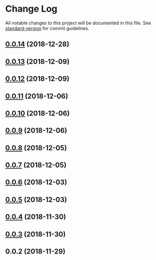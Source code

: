 # Change Log

All notable changes to this project will be documented in this file. See [standard-version](https://github.com/conventional-changelog/standard-version) for commit guidelines.

<a name="0.0.14"></a>
## [0.0.14](https://github.com/Hokkaidosunny/build-my-package/compare/v0.0.13...v0.0.14) (2018-12-28)



<a name="0.0.13"></a>
## [0.0.13](https://github.com/Hokkaidosunny/build-my-package/compare/v0.0.12...v0.0.13) (2018-12-09)



<a name="0.0.12"></a>
## [0.0.12](https://github.com/Hokkaidosunny/build-my-package/compare/v0.0.11...v0.0.12) (2018-12-09)



<a name="0.0.11"></a>
## [0.0.11](https://github.com/Hokkaidosunny/build-my-package/compare/v0.0.10...v0.0.11) (2018-12-06)



<a name="0.0.10"></a>
## [0.0.10](https://github.com/Hokkaidosunny/build-my-package/compare/v0.0.9...v0.0.10) (2018-12-06)



<a name="0.0.9"></a>
## [0.0.9](https://github.com/Hokkaidosunny/build-my-package/compare/v0.0.8...v0.0.9) (2018-12-06)



<a name="0.0.8"></a>
## [0.0.8](https://github.com/Hokkaidosunny/build-my-package/compare/v0.0.7...v0.0.8) (2018-12-05)



<a name="0.0.7"></a>
## [0.0.7](https://github.com/Hokkaidosunny/build-my-package/compare/v0.0.6...v0.0.7) (2018-12-05)



<a name="0.0.6"></a>
## [0.0.6](https://github.com/Hokkaidosunny/build-my-package/compare/v0.0.5...v0.0.6) (2018-12-03)



<a name="0.0.5"></a>
## [0.0.5](https://github.com/Hokkaidosunny/build-my-package/compare/v0.0.4...v0.0.5) (2018-12-03)



<a name="0.0.4"></a>
## [0.0.4](https://github.com/Hokkaidosunny/build-my-package/compare/v0.0.3...v0.0.4) (2018-11-30)



<a name="0.0.3"></a>
## [0.0.3](https://github.com/Hokkaidosunny/build-my-package/compare/v0.0.2...v0.0.3) (2018-11-30)



<a name="0.0.2"></a>
## 0.0.2 (2018-11-29)
